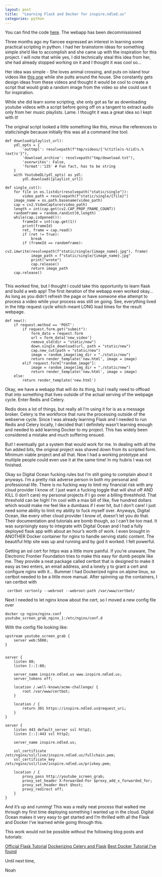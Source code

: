 ```yaml
---
layout: post
title:  "Learning Flask and Docker for inspire.ndled.us"
categories: python
---
```


You can find the code [here](https://github.com/ndled/youtube_screen_grab/). The webapp has been decommissioned


Three months ago my fiancee expressed an interest in learning some practical scripting in python. I had her brainstorm ideas for something simple she’d like to accomplish and she came up with the inspiration for this project. I will note that while yes, I did technically steal this idea from her, she had already stopped working on it and I thought it was cool so…

Her idea was simple - She loves animal crossing, and puts on island tour videos like [this one](https://www.youtube.com/watch?v=1HPlHuz3k2I) while she putts around the house. She constantly gets design ideas from these videos and thought it would be cool to create a script that would grab a random image from the video so she could use it for inspiration.

While she did learn some scripting, she only got as far as downloading youtube videos with a script before going off on a tangent to extract audio only from her music playlists. Lame. I thought it was a great idea so I kept with it!

The original script looked a little something like this, minus the references to static/single because initially this was all a command line tool.


```
def download(playlist_url):
    ydl_opts = {
        'outtmpl': resolvepath(f"tmp/videos/{'%(title)s-%(id)s.%(ext)s'}"),
        'download_archive': resolvepath("tmp/download.txt"),
        'overwrites': False,
        'format':'135' # Fun fact, has to be string
    }
    with YoutubeDL(ydl_opts) as ydl:
        ydl.download([playlist_url])
 
def single_cut():
    for file in os.listdir(resolvepath("static/single")):
        video_path = resolvepath(f"static/single/{file}")
    image_name = os.path.basename(video_path)
    cap = cv2.VideoCapture(video_path)
    length = int(cap.get(cv2.CAP_PROP_FRAME_COUNT))
    randomframe = random.randint(0,length)
    while(cap.isOpened()):
        frameId = int(cap.get(1))
        print(frameId)
        ret, frame = cap.read()
        if (ret != True):
            break
        if (frameId == randomframe):
            cv2.imwrite(resolvepath(f"static/single/{image_name}.jpg"), frame)
            image_path = f"static/single/{image_name}.jpg"
            print("wrote")
            cap.release()
            return image_path
    cap.release()
 

```
This worked fine, but I thought I could take this opportunity to learn flask and build a web app! The first iteration of the webapp even worked okay… As long as you didn’t refresh the page or have someone else attempt to process a video while your process was still on going. See, everything lived in the http request cycle which meant LONG load times for the result webpage.

 
```
def new():
    if request.method == 'POST':
        if request.form.get("submit"):
            form_data = request.form
            url = form_data['new_video']
            remove_old(dir = "static/new")
            down.single_download(url, path = "static/new")
            cap.new_cut(path = "static/new")
            image = random_image(img_dir = "./static/new")
            return render_template('new.html', image = image)
        elif request.form["random_image"]:
            image = random_image(img_dir = "./static/new")
            return render_template('new.html', image = image)
    else:
        return render_template('new.html')

```


Okay, we have a webapp that will do its thing, but I really need to offload that into something that lives outside of the actual serving of the webpage cycle. Enter Redis and Celery.

Redis does a lot of things, but really all I’m using it for is as a message broker. Celery is the workforce that runs the processing outside of the webserve cycle. Since I was already learning Flask and I needed to run Redis and Celery locally, I decided that I definitely wasn’t learning enough and needed to add learning Docker to my project. This has widely been considered a mistake and much suffering ensued.

But! I eventually got a system that would work for me. In dealing with all the fun added bits, the original project was shaved down from its scripted form. Minimum viable project and all that. Now I had a working prototype and multiple people could even use it at the same time! In my hubris I was not finished.

Okay so Digital Ocean fucking rules but I’m still going to complain about it anyways. I’m a pretty risk adverse person in both my personal and professional life. There is no fucking way to limit my financial risk with any cloud provider I know of. I just want a fucking toggle that will shut off AND KILL (I don’t care) my personal projects if I go over a billing threshhold. That threshold can be high! I’m cool with a max bill of like, five hundred dollars which would make me feel like a dumbass if I ever hit, but I don’t care! I just need some ability to limit my ability to fuck myself over. Anyways, Digital Ocean, like every other cloud provider I know of, doesn't let you do that. Their documentation and tutorials are bomb though, so I can’t be too mad. It was surprisingly easy to integrate with Digital Ocean and I had a fully deployed flask app with about an hour’s worth of work. I even brought in ANOTHER Docker container for nginx to handle serving static content. The beautiful http site was up and running and by god it worked. I felt powerful.

Getting an ssl cert for https was a little more painful. If you’re unaware, The Electronic Frontier Foundation tries to make this easy for dumb people like me. They provide a neat package called certbot that is designed to make it easy as two enters, an email address, and a lonely y to grant a cert and configure nginx with it… Bummer I had Dockerized nginx on alpine linux, so certbot needed to be a little more manual. After spinning up the containers, I ran certbot with

```
 certbot certonly --webroot --webroot-path /var/www/certbot/
```

Next I needed to let nginx know about the cert, so I moved a new config file over

```
docker cp nginx/nginx.conf youtube_screen_grab_nginx_1:/etc/nginx/conf.d
```
With the config file looking like:

```
upstream youtube_screen_grab {
    server web:5000;
}
 
 
server {
    listen 80;
    listen [::]:80;
 
    server_name inspire.ndled.us www.inspire.ndled.us;
    server_tokens off;
 
    location /.well-known/acme-challenge/ {
        root /var/www/certbot;
    }
 
    location / {
        return 301 https://inspire.ndled.us$request_uri;
    }
}
 
server {
    listen 443 default_server ssl http2;
    listen [::]:443 ssl http2;
 
    server_name inspire.ndled.us;
 
    ssl_certificate /etc/nginx/ssl/live/inspire.ndled.us/fullchain.pem;
    ssl_certificate_key /etc/nginx/ssl/live/inspire.ndled.us/privkey.pem;
   
    location / {
        proxy_pass http://youtube_screen_grab;
        proxy_set_header X-Forwarded-For $proxy_add_x_forwarded_for;
        proxy_set_header Host $host;
        proxy_redirect off;
    }
}

```

And it’s up and running! This was a really neat process that walked me through my first time deploying something I wanted up in the cloud. Digital Ocean makes it very easy to get started and I’m thrilled with all the Flask and Docker I’ve learned while going through this.

This work would not be possible without the following blog posts and tutorials:

[Official Flask Tutorial](https://flask.palletsprojects.com/en/2.1.x/)
[Dockerizing Celery and Flask](https://testdriven.io/courses/flask-celery/docker/)
[Best Docker Tutorial I’ve found](https://learndocker.online/courses/fundamentals/)

Until next time,

Noah
